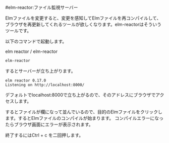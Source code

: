 #elm-reactor:ファイル監視サーバー

Elmファイルを変更すると、変更を感知してElmファイルを再コンパイルして、ブラウザを再更新してくれるツールが欲しくなります。elm-reactorはそういうツールです。

以下のコマンドで起動します。

elm reactor / elm-reactor

```bash
elm-reactor
```

するとサーバーが立ち上がります。

```
elm reactor 0.17.0
Listening on http://localhost:8000/
```

デフォルトでlocalhost:8000で立ち上がるので、そのアドレスにブラウザでアクセスします。

するとファイルが欄になって並んでいるので、目的のElmファイルをクリックします。するとElmファイルのコンパイルが始まります。
コンパイルエラーになったらブラウザ画面にエラーが表示されます。

終了するにはCtrl + c を二回押します。
